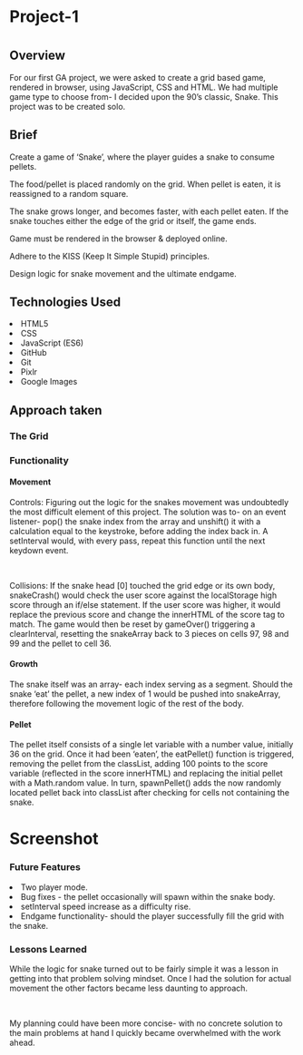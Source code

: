 <h1>Project-1<h1>

<h2>Overview</h2>

<p>For our first GA project, we were asked to create a grid based game, rendered in browser, using JavaScript, CSS and HTML. We had multiple game type to choose from- I decided upon the 90’s classic, Snake. This project was to be created solo.</p>

<h2>Brief</h2>

<p>Create a game of ‘Snake’, where the player guides a snake to consume pellets.</p>
<p>The food/pellet is placed randomly on the grid. When pellet is eaten, it is reassigned to a random square.</p>
<p>The snake grows longer, and becomes faster, with each pellet eaten. If the snake touches either the edge of the grid or itself, the game ends.</p>
<p>Game must be rendered in the browser & deployed online.</p>
<p>Adhere to the KISS (Keep It Simple Stupid) principles.</p>
<p>Design logic for snake movement and the ultimate endgame.</p>

<h2>Technologies Used</h2>

<li>HTML5</li>
<li>CSS</li>
<li>JavaScript (ES6)</li>
<li>GitHub</li>
<li>Git</li>
<li>Pixlr</li>
<li>Google Images</li>

<h2>Approach taken</h2>
 
 <h3>The Grid</h3>



 <h3>Functionality</h3>

 <h4>Movement</h4>

  <p>Controls: Figuring out the logic for the snakes movement was undoubtedly the most difficult element of this project. The solution was to- on an event listener- pop() the snake index from the array and unshift() it with a calculation equal to the keystroke, before adding the index back in. A setInterval would, with every pass, repeat this function until the next keydown event.</p>

  <br/>

 <p>Collisions: If the snake head [0] touched the grid edge or its own body, snakeCrash() would check the user score against the localStorage high score through an if/else statement. If the user score was higher, it would replace the previous score and  change the innerHTML of the score tag to match. The game would then be reset by gameOver() triggering a clearInterval, resetting the snakeArray back to 3 pieces on cells 97, 98 and 99 and the pellet to cell 36.</p>

 <h4>Growth</h4>

  <p>The snake itself was an array- each index serving as a segment. Should the snake ‘eat’ the pellet, a new index of 1 would be pushed into snakeArray, therefore following the movement logic of the rest of the body.</p>

 <h4>Pellet</h4>

 <p>The pellet itself consists of a single let variable with a number value, initially 36 on the grid. Once it had been ‘eaten’, the eatPellet() function is triggered, removing the pellet from the classList, adding 100 points to the score variable (reflected in the score innerHTML) and replacing the initial pellet with a Math.random value. In turn, spawnPellet() adds the now randomly located pellet back into classList after checking for cells not containing the snake.</p>

<h1>Screenshot</h1>

<h3>Future Features</h3>

 <li>Two player mode.</li>
 <li>Bug fixes - the pellet occasionally will spawn within the snake body.</li>
 <li>setInterval speed increase as a difficulty rise.</li>
 <li>Endgame functionality- should the player successfully fill the grid with the snake.</li>

<h3>Lessons Learned</h3>

 <p>While the logic for snake turned out to be fairly simple it was a lesson in getting into that problem solving mindset. Once I had the solution for actual movement the other factors became less daunting to approach.</p>
<br/>
<p>My planning could have been more concise- with no concrete solution to the main problems at hand I quickly became overwhelmed with the work ahead.</p>